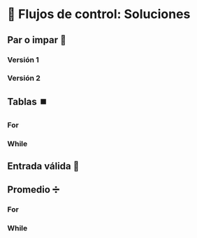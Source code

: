 # 🔁 Flujos de control: Soluciones

## Par o impar 🔢

### Versión 1

<script src="https://gist.github.com/sivanahamer/e6da3378ad3e4deb2ea81999f9f2f022.js?file=parv1.py"></script>

### Versión 2

<script src="https://gist.github.com/sivanahamer/e6da3378ad3e4deb2ea81999f9f2f022.js?file=parv2.py"></script>

## Tablas ⏹️

### For

<script src="https://gist.github.com/sivanahamer/e6da3378ad3e4deb2ea81999f9f2f022.js?file=tablasv1.py"></script>

### While

<script src="https://gist.github.com/sivanahamer/e6da3378ad3e4deb2ea81999f9f2f022.js?file=tablasv2.py"></script>

## Entrada válida 🎫

<script src="https://gist.github.com/sivanahamer/e6da3378ad3e4deb2ea81999f9f2f022.js?file=entada.py"></script>

## Promedio ➗

### For

<script src="https://gist.github.com/sivanahamer/e6da3378ad3e4deb2ea81999f9f2f022.js?file=promediov1.py"></script>

### While

<script src="https://gist.github.com/sivanahamer/e6da3378ad3e4deb2ea81999f9f2f022.js?file=promediov2.py"></script>
